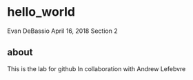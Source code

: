 # hello_world

Evan DeBassio
April 16, 2018
Section 2

## about
This is the lab for github
In collaboration with Andrew Lefebvre
